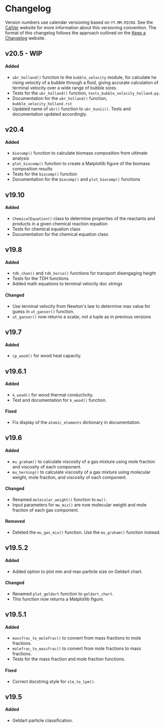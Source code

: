# Changelog

Version numbers use calendar versioning based on `YY.MM.MICRO`. See the [CalVer](https://calver.org) website for more information about this versioning convention. The format of this changelog follows the approach outlined on the [Keep a Changelog](https://keepachangelog.com) website.

## v20.5 - WIP

#### Added

 - `ubr_holland()` function to the `bubble_velocity` module, for calculate he rising velocity of a bubble through a fluid, giving accurate calculation of terminal velocity over a wide range of bubble sizes.
 - Tests for the `ubr_holland()` function, `tests_bubble_velocity_holland.py`.
 - Documentation for the `ubr_holland()` function, `bubble_velocity_holland.rst`
 - Updated name of `ubr()` function to `ubr_kunii()`. Tests and documentation updated accordingly.

## v20.4

#### Added

- `biocomp()` function to calculate biomass composition from ultimate analysis
- `plot_biocomp()` function to create a Matplotlib figure of the biomass composition results
- Tests for the `biocomp()` function
- Documentation for the `biocomp()` and `plot_biocomp()` functions

## v19.10

#### Added

- `ChemicalEquation()` class to determine properties of the reactants and products in a given chemical reaction equation
- Tests for chemical equation class
- Documentation for the chemical equation class

## v19.8

#### Added

- `tdh_chan()` and `tdh_horio()` functions for transport disengaging height
- Tests for the TDH functions
- Added math equations to terminal velocity doc strings

#### Changed

- Use terminal velocity from Newton's law to determine max value for guess in `ut_ganser()` function.
- `ut_ganser()` now returns a scalar, not a tuple as in previous versions

## v19.7

#### Added

- `cp_wood()` for wood heat capacity.

## v19.6.1

#### Added

- `k_wood()` for wood thermal conductivity.
- Test and documentation for `k_wood()` function.

#### Fixed

- Fix display of the `atomic_elements` dictionary in documentation.

## v19.6

#### Added
- `mu_graham()` to calculate viscosity of a gas mixture using mole fraction and viscosity of each component.
- `mu_herning()` to calculate viscosity of a gas mixture using molecular weight, mole fraction, and viscosity of each component.

#### Changed
- Renamed `molecular_weight()` function to `mw()`.
- Input parameters for `mw_mix()` are now molecular weight and mole fraction of each gas component.

#### Removed
- Deleted the `mu_gas_mix()` function. Use the `mu_graham()` function instead.

## v19.5.2

#### Added
- Added option to plot min and max particle size on Geldart chart.

#### Changed
- Renamed `plot_geldart` function to `geldart_chart`.
- This function now returns a Matplotlib figure.

## v19.5.1

#### Added
- `massfrac_to_molefrac()` to convert from mass fractions to mole fractions.
- `molefrac_to_massfrac()` to convert from mole fractions to mass fractions.
- Tests for the mass fraction and mole fraction functions.

#### Fixed
- Correct docstring style for `slm_to_lpm()`.

## v19.5

#### Added
- Geldart particle classification.
